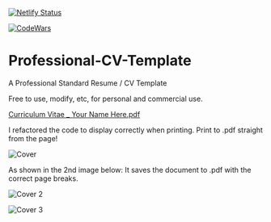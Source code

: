 [![Netlify Status](https://api.netlify.com/api/v1/badges/5f4645a6-6b9e-4ef3-bba8-8057f1a47902/deploy-status)](https://app.netlify.com/sites/procvmaker/deploys)

[![CodeWars](https://www.codewars.com/users/SeanDylan1982/badges/large)](https://www.codewars.com/users/SeanDylan1982/)

# Professional-CV-Template
A Professional Standard Resume / CV Template

Free to use, modify, etc, for personal and commercial use.

[Curriculum Vitae _ Your Name Here.pdf](https://github.com/SeanDylan1982/Professional-CV-Template/files/9586358/Curriculum.Vitae._.Your.Name.Here.pdf)

I refactored the code to display correctly when printing.
Print to .pdf straight from the page!

![Cover](https://user-images.githubusercontent.com/74496368/190709822-b1097443-d390-44df-b651-fbd065c43864.png)

As shown in the 2nd image below: It saves the document to .pdf with the correct page breaks.

![Cover 2](https://user-images.githubusercontent.com/74496368/190709840-b755ba6a-d7e0-47f8-a7e5-588aa0afb8c9.png)

![Cover 3](https://user-images.githubusercontent.com/74496368/190709846-62227580-1959-4acc-8f27-374073b9c571.png)
